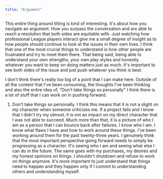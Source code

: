 ```yaml
---
title: "Argument"
---
```


This entire thing around tilting is kind of interesting. It's about how you navigate an argument. How you surpass the conversation and are able to reach a resolution that both sides are equitable with. Just watching how professional League players interact give me a small degree of
insight as to how people should continue to look at the issues in their own lives. I think that one of the most crucial things to understand is how other people are frustrated and try to meet them there. That being said, being able to understand your own strengths, your own play styles and honestly whatever you want to keep on doing matters just as much. It's important to see both sides of the issue and just push whatever you think is best.


I don't think there's really too big of a point that I can make here. Outside of all the content that I've been consuming, the thoughts I've been thinking and also the entire idea of, "Don't take things so personally" I think there is a lot of stuff that I can work on in pushing forward.

1. Don't take things so personally.
I think this means that it is not a slight on my character when someone criticizes me. If a project fails and I know that I didn't try my utmost, it is not an impact on my direct character that I was not able to succeed. Much more than that, it is a picture of who I am as a person that I can bounce back after failures. I know who I am. I know what flaws I have and how to work around these things. I've been working around them for the past twenty-three years. I genuinely think that the most important perspective going forward needs to simply be progressing as a character. It's seeing who I am and seeing what else I can do in the future. The same goes with my purchases, my desires and my honest opinions on things. I shouldn't shutdown and refuse to work on things anymore. It's more important to just understand that things need to happen and they happen only if I commit to understanding others and understanding myself.
